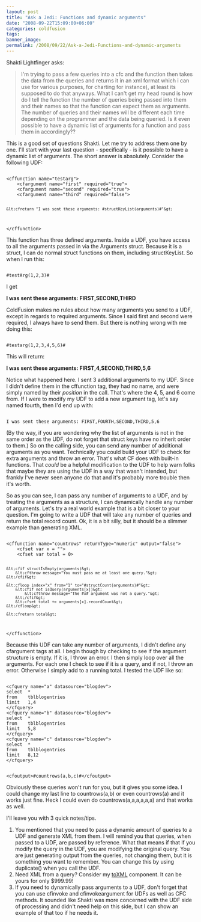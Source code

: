 ```yaml
---
layout: post
title: "Ask a Jedi: Functions and dynamic arguments"
date: "2008-09-22T15:09:00+06:00"
categories: coldfusion 
tags: 
banner_image: 
permalink: /2008/09/22/Ask-a-Jedi-Functions-and-dynamic-arguments
---
```


Shakti Lightfinger asks:

<blockquote>
<p>
I'm trying to pass a few queries into a cfc and the function then takes the data from the queries and returns it in an xml
format which i can use for various purposes, for charting for instance), at least its supposed to do that anyways. What I can't get my head round is how do I tell the function the number of queries being passed into them and their names so that the function can expect them as arguments. The number of queries and their names will be different each time depending on the programmer and the data being queried. Is it even possible to have a dynamic list of arguments for a function and pass them in accordingly??
</p>
</blockquote>

This is a good set of questions Shakti. Let me try to address them one by one. I'll start with your last question - specifically - is it possible to have a dynamic list of arguments. The short answer is absolutely. Consider the following UDF:

<code>
&lt;cffunction name="testarg"&gt;
	&lt;cfargument name="first" required="true"&gt;
	&lt;cfargument name="second" required="true"&gt;
	&lt;cfargument name="third" required="false"&gt;
		
	&lt;cfreturn "I was sent these arguments: #structKeyList(arguments)#"&gt;
&lt;/cffunction&gt;
</code>

This function has three defined arguments. Inside a UDF, you have access to all the arguments passed in via the Arguments struct. Because it is a struct, I can do normal struct functions on them, including structKeyList. So when I run this:

<code>
#testArg(1,2,3)#
</code>

I get

<b>I was sent these arguments: FIRST,SECOND,THIRD</b>

ColdFusion makes no rules about how many arguments you send to a UDF, except in regards to required arguments. Since I said first and second were required, I always have to send them. But there is nothing wrong with me doing this:

<code>
#testarg(1,2,3,4,5,6)#	
</code>

This will return:

<b>I was sent these arguments: FIRST,4,SECOND,THIRD,5,6</b>

Notice what happened here. I sent 3 additional arguments to my UDF. Since I didn't define them in the cffunction tag, they had no name, and were simply named by their <i>position</i> in the call. That's where the 4, 5, and 6 come from. If I were to modify my UDF to add a new argument tag, let's say named fourth, then I'd end up with:

<code>
I was sent these arguments: FIRST,FOURTH,SECOND,THIRD,5,6
</code>

(By the way, if you are wondering why the list of arguments is not in the same order as the UDF, do not forget that struct keys have no inherit order to them.) So on the calling side, you can send any number of additional arguments as you want. Technically you could build your UDF to check for extra arguments and throw an error. That's what CF does with built-in functions. That <i>could</i> be a helpful modification to the UDF to help warn folks that maybe they are using the UDF in a way that wasn't intended, but frankly I've never seen anyone do that and it's probably more trouble then it's worth.

So as you can see, I can pass any number of arguments to a UDF, and by treating the arguments as a structure, I can dynamically handle any number of arguments. Let's try a real world example that is a bit closer to your question. I'm going to write a UDF that will take any number of queries and return the total record count. Ok, it is a bit silly, but it should be a slimmer example than generating XML.

<code>
&lt;cffunction name="countrows" returnType="numeric" output="false"&gt;
	&lt;cfset var x = ""&gt;
	&lt;cfset var total = 0&gt;
		
	&lt;cfif structIsEmpty(arguments)&gt;
		&lt;cfthrow message="You must pass me at least one query."&gt;
	&lt;/cfif&gt;
	
	&lt;cfloop index="x" from="1" to="#structCount(arguments)#"&gt;
		&lt;cfif not isQuery(arguments[x])&gt;
			&lt;cfthrow message="The #x# argument was not a query."&gt;
		&lt;/cfif&gt;
		&lt;cfset total += arguments[x].recordCount&gt;
	&lt;/cfloop&gt;

	&lt;cfreturn total&gt;
&lt;/cffunction&gt;
</code>

Because this UDF can take any number of arguments, I didn't define any cfargument tags at all. I begin though by checking to see if the argument structure is empty. If it is, I throw an error. I then simply loop over all the arguments. For each one I check to see if it is a query, and if not, I throw an error. Otherwise I simply add to a running total. I tested the UDF like so:

<code>
&lt;cfquery name="a" datasource="blogdev"&gt;
select  *
from	tblblogentries
limit	1,4
&lt;/cfquery&gt;
&lt;cfquery name="b" datasource="blogdev"&gt;
select  *
from	tblblogentries
limit	5,8
&lt;/cfquery&gt;
&lt;cfquery name="c" datasource="blogdev"&gt;
select  *
from	tblblogentries
limit	8,12
&lt;/cfquery&gt;
	
&lt;cfoutput&gt;#countrows(a,b,c)#&lt;/cfoutput&gt;
</code>

Obviously these queries won't run for you, but it gives you some idea. I could change my last line to countrows(a,b) or even countrows(a) and it works just fine. Heck I could even do countrows(a,a,a,a,a,a) and that works as well.

I'll leave you with 3 quick notes/tips.

<ol>
<li>You mentioned that you need to pass a dynamic amount of queries to a UDF and generate XML from them. I will remind you that queries, when passed to a UDF, are passed by reference. What that means if that if you modify the query in the UDF, you are modifying the original query. You are just generating output from the queries, not changing them, but it is something you want to remember. You can change this by using duplicate() when you call the UDF.
<li>Need XML from a query? Consider my <a href="http://www.raymondcamden.com/projects/toxml/">toXML</a> component. It can be yours for only $999.99!
<li>If you need to dynamically pass arguments to a UDF, don't forget that you can use cfinvoke and cfinvokeargument for UDFs as well as CFC methods. It sounded like Shakti was more concerned with the UDF side of processing and didn't need help on this side, but I can show an example of that too if he needs it.
</ol>